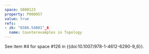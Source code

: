 ```yaml
---
space: S000123
property: P000057
value: true
refs:
- zb: "0386.54001"_6
  name: Counterexamples in Topology
---
```


See item #4 for space #126 in {{doi:10.1007/978-1-4612-6290-9_6}}.
